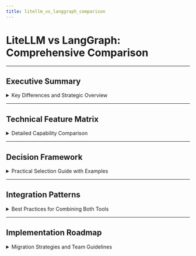```yaml
---
title: litellm_vs_langgraph_comparison
---
```


# LiteLLM vs LangGraph: Comprehensive Comparison

---

## Executive Summary

<details>
<summary>Key Differences and Strategic Overview</summary>

---

### Core Purpose Comparison

| Aspect | LiteLLM | LangGraph |
|--------|---------|-----------|
| **Primary Purpose** | LLM Provider Abstraction | Workflow Orchestration |
| **Core Strength** | Unified API across providers | Complex agent workflows |
| **Complexity Level** | Low to Medium | Medium to High |
| **Learning Curve** | Gentle (1-2 days) | Moderate (1-2 weeks) |
| **Best For** | Model switching, cost optimization | Multi-step reasoning, stateful apps |

### When to Use Each Tool

#### Choose LiteLLM When:
- **Provider flexibility** - need to switch between different LLM providers easily
- **Cost optimization** - want automatic routing to cheapest available models  
- **Simple integration** - replacing existing OpenAI API calls with minimal changes
- **Reliability needs** - require built-in fallbacks and retry mechanisms
- **Team scalability** - multiple developers need unified LLM access

#### Choose LangGraph When:
- **Complex workflows** - multi-step reasoning and decision making required
- **Stateful applications** - need to maintain context across interactions
- **Agent architecture** - building autonomous agents with tools and memory
- **Human-in-the-loop** - require approval workflows or human oversight
- **Dynamic routing** - workflows that change based on intermediate results

#### Use Both Together When:
- **Enterprise applications** - need both provider flexibility AND complex workflows
- **Production systems** - want reliability AND sophisticated agent logic
- **Cost and capability optimization** - route different workflow steps to optimal models

---

</details>

---

## Technical Feature Matrix

<details>
<summary>Detailed Capability Comparison</summary>

---

### Feature Comparison

| Feature | LiteLLM | LangGraph | Best Choice |
|---------|---------|-----------|-------------|
| **Provider Support** | ✅ 100+ providers | ⚠️ Via integrations | LiteLLM |
| **Unified API** | ✅ OpenAI-compatible | ❌ Graph-specific | LiteLLM |
| **Cost Optimization** | ✅ Built-in routing | ⚠️ Manual configuration | LiteLLM |
| **Retry/Fallbacks** | ✅ Automatic | ⚠️ Manual implementation | LiteLLM |
| **Workflow Orchestration** | ❌ Linear only | ✅ Complex graphs | LangGraph |
| **State Management** | ❌ Stateless | ✅ Built-in persistence | LangGraph |
| **Conditional Logic** | ⚠️ Limited | ✅ Native support | LangGraph |
| **Human-in-Loop** | ❌ Not supported | ✅ Built-in checkpoints | LangGraph |
| **Tool Integration** | ⚠️ Function calling only | ✅ Native tool nodes | LangGraph |
| **Learning Curve** | ✅ Minimal | ⚠️ Moderate | LiteLLM |

### Performance Characteristics

```python
# LiteLLM Performance Profile
strengths = {
    "latency_overhead": "< 50ms",
    "request_routing": "efficient",
    "caching": "built-in",
    "load_balancing": "automatic"
}

# LangGraph Performance Profile
strengths = {
    "state_management": "optimized",
    "graph_traversal": "efficient", 
    "checkpoint_recovery": "fast",
    "parallel_execution": "where possible"
}

# Typical overhead: LangGraph adds ~15-20% latency for graph orchestration
```

---

</details>

---

## Decision Framework

<details>
<summary>Practical Selection Guide with Examples</summary>

---

### Scenario-Based Decision Matrix

#### Scenario 1: Simple Chatbot
```python
# Requirements: Simple Q&A, provider flexibility, cost optimization
# Decision: LiteLLM

import litellm

def simple_chatbot(message, model="gpt-3.5-turbo"):
    response = litellm.completion(
        model=model,
        messages=[{"role": "user", "content": message}],
        fallbacks=["claude-3-sonnet-20240229", "gpt-4"]
    )
    return response.choices[0].message.content

# Why LiteLLM: No complex state, needs provider flexibility
# Why not LangGraph: Unnecessary overhead for simple interactions
```

#### Scenario 2: Multi-Step Research Agent
```python
# Requirements: Complex workflow, state persistence, conditional logic
# Decision: LangGraph

from langgraph.graph import StateGraph, END

class ResearchState(TypedDict):
    query: str
    search_results: List[Dict]
    analysis: str
    final_report: str

def search_node(state): # ... implementation
def analyze_node(state): # ... implementation  
def synthesize_node(state): # ... implementation

workflow = StateGraph(ResearchState)
workflow.add_node("search", search_node)
workflow.add_node("analyze", analyze_node)
workflow.add_node("synthesize", synthesize_node)
# ... workflow configuration

# Why LangGraph: Complex multi-step process with state
# Why not LiteLLM: Cannot handle stateful workflows
```

#### Scenario 3: Enterprise Content Generation
```python
# Requirements: Complex workflow + provider optimization + approval process
# Decision: LangGraph + LiteLLM (Hybrid)

def content_generation_node(state):
    # Use LiteLLM for provider flexibility within LangGraph
    response = litellm.completion(
        model=select_optimal_model(state["content_type"]),
        messages=state["messages"],
        fallbacks=["gpt-4", "claude-3-sonnet-20240229"]
    )
    return {"generated_content": response.choices[0].message.content}

# Why hybrid: Get both workflow orchestration AND provider optimization
```

### Decision Flowchart

```mermaid
flowchart TD
    A[New AI Project] --> B{Multi-step workflow needed?}
    B -->|No| C{Provider flexibility important?}
    B -->|Yes| D{State persistence required?}
    
    C -->|Yes| E[Use LiteLLM]
    C -->|No| F[Direct provider API]
    
    D -->|Yes| G{Complex conditional logic?}
    D -->|No| H[Consider simpler solution]
    
    G -->|Yes| I[Use LangGraph]
    G -->|No| H
    
    I --> J{Cost optimization critical?}
    J -->|Yes| K[LangGraph + LiteLLM]
    J -->|No| L[LangGraph only]
    
    E --> M{Future complex features planned?}
    M -->|Yes| N[Plan hybrid architecture]
    M -->|No| O[LiteLLM sufficient]
```

---

</details>

---

## Integration Patterns

<details>
<summary>Best Practices for Combining Both Tools</summary>

---

### Pattern 1: LiteLLM within LangGraph Nodes

```python
from langgraph.graph import StateGraph, END
import litellm

class HybridState(TypedDict):
    messages: Annotated[List[BaseMessage], operator.add]
    cost_tracking: dict
    current_model: str

def smart_llm_node(state: HybridState):
    """LangGraph node using LiteLLM for optimal model selection."""
    
    # Analyze task complexity
    task_complexity = analyze_task(state["messages"][-1].content)
    
    # Select model based on complexity and cost
    model_map = {
        "simple": "gpt-3.5-turbo",
        "complex": "gpt-4", 
        "creative": "claude-3-opus-20240229"
    }
    
    selected_model = model_map.get(task_complexity, "gpt-3.5-turbo")
    
    # Use LiteLLM for execution with fallbacks
    response = litellm.completion(
        model=selected_model,
        messages=[msg.dict() for msg in state["messages"]],
        fallbacks=["gpt-3.5-turbo", "claude-3-sonnet-20240229"]
    )
    
    # Track costs
    cost = litellm.completion_cost(model=selected_model, usage=response.usage)
    
    return {
        "messages": [AIMessage(content=response.choices[0].message.content)],
        "cost_tracking": {
            **state.get("cost_tracking", {}),
            "latest_cost": cost
        },
        "current_model": selected_model
    }

def analyze_task(content: str) -> str:
    """Simple task complexity analysis."""
    if any(word in content.lower() for word in ["analyze", "complex", "detailed"]):
        return "complex"
    elif any(word in content.lower() for word in ["creative", "story", "poem"]):
        return "creative"
    else:
        return "simple"

# Create workflow
workflow = StateGraph(HybridState)
workflow.add_node("smart_llm", smart_llm_node)
workflow.set_entry_point("smart_llm")
workflow.add_edge("smart_llm", END)

hybrid_agent = workflow.compile()
```

### Pattern 2: Router-Based Architecture

```python
class IntelligentRouter:
    """Route workflow steps to optimal model configurations."""
    
    def __init__(self):
        self.step_configs = {
            "planning": {"model": "gpt-4", "temperature": 0.1},
            "research": {"model": "claude-3-sonnet-20240229", "temperature": 0.3},
            "synthesis": {"model": "gpt-3.5-turbo", "temperature": 0.7},
            "review": {"model": "gpt-4", "temperature": 0.0}
        }
    
    def execute_step(self, step_name: str, messages: List):
        config = self.step_configs.get(step_name, self.step_configs["synthesis"])
        
        response = litellm.completion(
            model=config["model"],
            messages=messages,
            temperature=config["temperature"],
            fallbacks=["gpt-3.5-turbo"]
        )
        
        return {
            "content": response.choices[0].message.content,
            "model_used": config["model"],
            "cost": litellm.completion_cost(model=config["model"], usage=response.usage)
        }

# Use in LangGraph workflow
router = IntelligentRouter()

def planning_node(state):
    result = router.execute_step("planning", state["messages"])
    return {"messages": [AIMessage(content=result["content"])]}

def research_node(state):
    result = router.execute_step("research", state["messages"])
    return {"messages": [AIMessage(content=result["content"])]}

# Build complete workflow with optimized routing
```

### Pattern 3: Resilience and Fallbacks

```python
class ResilientHybridAgent:
    """Maximum reliability combining both tools."""
    
    def __init__(self):
        self.circuit_breakers = {}
        self.fallback_models = {
            "gpt-4": ["gpt-3.5-turbo", "claude-3-sonnet-20240229"],
            "claude-3-opus-20240229": ["claude-3-sonnet-20240229", "gpt-4"]
        }
    
    def execute_with_resilience(self, model: str, messages: List, **kwargs):
        try:
            # Primary execution with LiteLLM fallbacks
            response = litellm.completion(
                model=model,
                messages=messages,
                fallbacks=self.fallback_models.get(model, ["gpt-3.5-turbo"]),
                num_retries=3,
                **kwargs
            )
            
            return {
                "success": True,
                "content": response.choices[0].message.content,
                "model_used": response.model
            }
            
        except Exception as e:
            # Emergency fallback
            try:
                emergency_response = litellm.completion(
                    model="gpt-3.5-turbo",
                    messages=[{"role": "user", "content": f"Fallback response needed: {messages[-1]['content']}"}],
                    max_tokens=150
                )
                
                return {
                    "success": False,
                    "content": emergency_response.choices[0].message.content,
                    "model_used": "gpt-3.5-turbo (emergency)",
                    "error": str(e)
                }
            except:
                return {
                    "success": False,
                    "content": "All systems temporarily unavailable",
                    "model_used": "none"
                }
```

---

</details>

---

## Implementation Roadmap

<details>
<summary>Migration Strategies and Team Guidelines</summary>

---

### Migration Path 1: LiteLLM First

```python
# Phase 1: Replace direct LLM calls (1-2 weeks)
# Before
import openai
response = openai.ChatCompletion.create(model="gpt-3.5-turbo", messages=messages)

# After  
import litellm
response = litellm.completion(model="gpt-3.5-turbo", messages=messages, fallbacks=["claude-3-sonnet-20240229"])

# Phase 2: Add optimization (1 week)
router = litellm.Router(model_list=[...], routing_strategy="least-busy")

# Phase 3: Identify complex workflows for LangGraph (2-3 weeks)
# Phase 4: Migrate complex cases to hybrid approach (3-4 weeks per workflow)
```

### Team Structure Recommendations

```python
team_roles = {
    "infrastructure_team": {
        "focus": "LiteLLM setup, provider management, cost optimization",
        "timeline": "2-3 weeks initial setup",
        "skills": ["DevOps", "API management", "cost optimization"]
    },
    
    "workflow_team": {
        "focus": "LangGraph implementation, agent design, complex logic",
        "timeline": "4-6 weeks for complex workflows", 
        "skills": ["Python", "graph theory", "agent design"]
    },
    
    "integration_team": {
        "focus": "Hybrid architectures, migration, performance",
        "timeline": "Ongoing 20-30% allocation",
        "skills": ["System architecture", "both tools", "migration"]
    }
}
```

### Success Metrics

```python
success_metrics = {
    "technical": {
        "cost_reduction": "20-40% via LiteLLM routing",
        "latency_overhead": "<10% from LangGraph",
        "error_rate": "<1% with fallbacks",
        "availability": "99.9% uptime"
    },
    
    "business": {
        "development_velocity": "50% faster for complex workflows",
        "feature_complexity": "Support multi-step workflows", 
        "time_to_market": "Faster AI feature delivery"
    },
    
    "team": {
        "proficiency": "Team trained in 4 weeks",
        "documentation": "100% critical path coverage",
        "incident_response": "<30 minute resolution"
    }
}
```

### Implementation Timeline

| Month | Focus | Deliverables |
|-------|--------|-------------|
| 1 | LiteLLM integration & training | Provider abstraction, cost optimization |
| 2 | LangGraph pilots & patterns | Simple workflows, hybrid architectures |
| 3 | Production deployment | Monitoring, alerting, documentation |
| 4 | Advanced features | Complex agents, optimization |
| 5+ | Scaling & improvement | New features, performance tuning |

---

</details> 